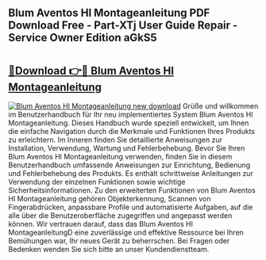 ## Blum Aventos Hl Montageanleitung PDF Download Free - Part-XTj User Guide Repair - Service Owner Edition aGkS5

# <h2><a href="http://df6w36k.blite.top/?on=Blum+Aventos+Hl+Montageanleitung">🔗Download 👉🔴 Blum Aventos Hl Montageanleitung</a></h2>

[![Blum Aventos Hl Montageanleitung new download](https://i.imgur.com/lujVjoI.png)](http://df6w36k.blite.top/?on=Blum+Aventos+Hl+Montageanleitung)
Grüße und willkommen im Benutzerhandbuch für Ihr neu implementiertes System Blum Aventos Hl Montageanleitung. Dieses Handbuch wurde speziell entwickelt, um Ihnen die einfache Navigation durch die Merkmale und Funktionen Ihres Produkts zu erleichtern. Im Inneren finden Sie detaillierte Anweisungen zur Installation, Verwendung, Wartung und Fehlerbehebung. Bevor Sie Ihren Blum Aventos Hl Montageanleitung verwenden, finden Sie in diesem Benutzerhandbuch umfassende Anweisungen zur Einrichtung, Bedienung und Fehlerbehebung des Produkts. Es enthält schrittweise Anleitungen zur Verwendung der einzelnen Funktionen sowie wichtige Sicherheitsinformationen. Zu den erweiterten Funktionen von Blum Aventos Hl Montageanleitung gehören Objekterkennung, Scannen von Fingerabdrücken, anpassbare Profile und automatisierte Aufgaben, auf die alle über die Benutzeroberfläche zugegriffen und angepasst werden können. Wir vertrauen darauf, dass das Blum Aventos Hl MontageanleitungD eine zuverlässige und effektive Ressource bei Ihren Bemühungen war, Ihr neues Gerät zu beherrschen. Bei Fragen oder Bedenken wenden Sie sich bitte an unser Kundendienstteam.
